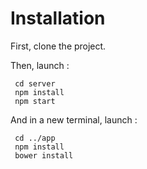 # Installation

First, clone the project.

Then, launch :

     cd server  
     npm install  
     npm start  

And in a new terminal, launch :

     cd ../app  
     npm install  
     bower install  

